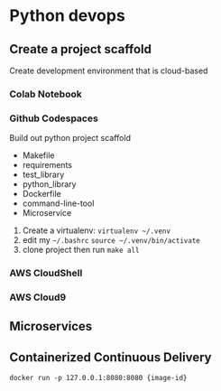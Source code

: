 # Python devops

## Create a project scaffold

Create development environment that is cloud-based

### Colab Notebook

### Github Codespaces

Build out python project scaffold

* Makefile
* requirements
* test_library
* python_library
* Dockerfile
* command-line-tool
* Microservice

1.  Create a virtualenv: `virtualenv ~/.venv`
2.  edit my `~/.bashrc` `source ~/.venv/bin/activate`
3.  clone project then run `make all`


### AWS CloudShell

### AWS Cloud9

## Microservices

## Containerized Continuous Delivery

`docker run -p 127.0.0.1:8080:8080 {image-id}`

